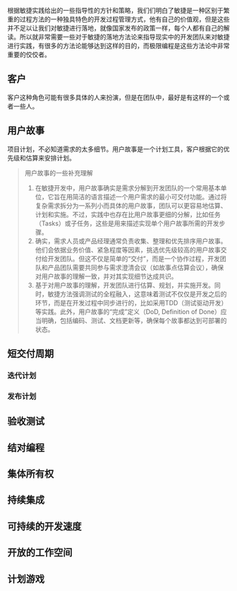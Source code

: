 根据敏捷实践给出的一些指导性的方针和策略，我们们明白了敏捷是一种区别于繁重的过程方法的一种独具特色的开发过程管理方式，他有自己的价值观，但是这些并不足以让我们对敏捷进行落地，就像国家发布的政策一样，每个人都有自己的解读。所以就非常需要一些对于敏捷的落地方法论来指导现实中的开发团队来对敏捷进行实践，有很多的方法论能够达到这样的目的，而极限编程是这些方法论中非常重要的佼佼者。



## 客户

客户这种角色可能有很多具体的人来扮演，但是在团队中，最好是有这样的一个或者一些人。



## 用户故事

项目计划，不必知道需求的太多细节。用户故事是一个计划工具，客户根据它的优先级和估算来安排计划。

> 用户故事的一些补充理解
>
> 1. 在敏捷开发中，用户故事确实是需求分解到开发团队的一个常用基本单位，它旨在用简洁的语言描述一个用户需求的最小可交付功能。通过将复杂需求拆分为一系列小而具体的用户故事，团队可以更容易地估算、计划和实施。不过，实践中也存在比用户故事更细的分解，比如任务（Tasks）或子任务，这些是用来描述实现单个用户故事所需的开发步骤。
> 2. 确实，需求人员或产品经理通常负责收集、整理和优先排序用户故事。他们会依据业务价值、紧急程度等因素，挑选优先级较高的用户故事交付给开发团队。但这不仅是简单的“交付”，而是一个协作过程，开发团队和产品团队需要共同参与需求澄清会议（如故事点估算会议），确保对用户故事的理解一致，并对其实现细节达成共识。
> 3. 基于对用户故事的理解，开发团队进行估算、规划，并实施开发。同时，敏捷方法强调测试的全程融入，这意味着测试不仅仅是开发之后的环节，而是在开发过程中同步进行的，比如采用TDD（测试驱动开发）等实践。此外，用户故事的“完成”定义（DoD, Definition of Done）应当明确，包括编码、测试、文档更新等，确保每个故事都达到可部署的状态。





## 短交付周期



### 迭代计划



### 发布计划



## 验收测试



## 结对编程



## 集体所有权



## 持续集成



## 可持续的开发速度



## 开放的工作空间



## 计划游戏
